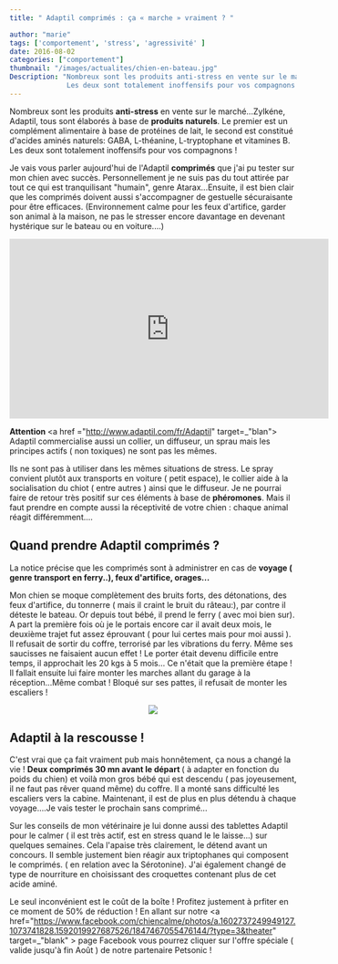 ```yaml
---
title: " Adaptil comprimés : ça « marche » vraiment ? "

author: "marie"
tags: ['comportement', 'stress', 'agressivité' ]
date: 2016-08-02
categories: ["comportement"]
thumbnail: "/images/actualites/chien-en-bateau.jpg"
Description: "Nombreux sont les produits anti-stress en vente sur le marché...Zylkéne, Adaptil, tous sont élaborés à base de produits naturels. Le premier est un complément alimentaire à base de protéines de lait, le second est constitué d'acides aminés naturels: GABA, L-théanine, L-tryptophane et vitamines B.
              Les deux sont totalement inoffensifs pour vos compagnons !  "
---
```


Nombreux sont les produits <b>anti-stress</b> en vente sur le marché...Zylkéne, Adaptil, tous sont élaborés à base de <b>produits naturels</b>. Le premier est un complément alimentaire à base de protéines de lait, le second est constitué d'acides aminés naturels: GABA, L-théanine, L-tryptophane et vitamines B.
Les deux sont totalement inoffensifs pour vos compagnons !


Je vais vous parler aujourd'hui de l'Adaptil <b>comprimés</b> que j'ai pu tester sur mon chien avec succès. Personnellement je ne suis pas du tout attirée par tout ce qui est tranquilisant "humain", genre Atarax...Ensuite, il est bien clair que les comprimés doivent aussi s'accompagner de gestuelle sécuraisante pour être efficaces. (Environnement calme pour les feux d'artifice, garder son animal à la maison, ne pas le stresser encore davantage en devenant hystérique sur le bateau ou en voiture....)



<p align="center"><iframe width="560" height="315" src="https://www.youtube.com/embed/KU-O2vD7vpA" frameborder="0" allowfullscreen></iframe></p>



<b> Attention </b><a href ="http://www.adaptil.com/fr/Adaptil" target=_"blan"> Adaptil </a> commercialise aussi un collier, un diffuseur, un sprau mais les principes actifs ( non toxiques) ne sont pas les mêmes.

Ils ne sont pas à utiliser dans les mêmes situations de stress. Le spray convient plutôt aux transports en voiture ( petit espace), le collier aide à la socialisation du chiot ( entre autres ) ainsi que le diffuseur. Je ne pourrai faire de retour très positif sur ces éléments à base de <b>phéromones</b>. Mais il faut prendre en compte aussi la réceptivité de votre chien : chaque animal réagit différemment....







## Quand prendre Adaptil comprimés ? ##

La notice précise que les comprimés sont à administrer en cas de <b>voyage ( genre transport en ferry..), feux d'artifice, orages...</b>

Mon chien se moque complètement des bruits forts, des détonations, des feux d'artifice, du tonnerre ( mais il craint le bruit du râteau:), par contre il déteste le bateau. Or depuis tout bébé, il prend le ferry ( avec moi bien sur). A part la première fois où je le portais encore car il avait deux mois, le deuxième trajet fut assez éprouvant ( pour lui certes mais pour moi aussi ). Il refusait de sortir du coffre, terrorisé par les vibrations du ferry. Même ses saucisses ne faisaient aucun effet ! Le porter était devenu difficile entre temps, il approchait les 20 kgs à 5 mois...
Ce n'était que la première étape ! Il fallait ensuite lui faire monter les marches allant du garage à la réception...Même combat ! Bloqué sur ses pattes, il refusait de monter les escaliers !

<p align="center"><img src="/images/actualites/chienstress.gif"</p>


## Adaptil à la rescousse ! ##

C'est vrai que ça fait vraiment pub mais honnêtement, ça nous a changé la vie ! <b>Deux comprimés 30 mn avant le départ </b>( à adapter en fonction du poids du chien) et voilà mon gros bébé qui est descendu ( pas joyeusement, il ne faut pas rêver quand même) du coffre. Il a monté sans difficulté les escaliers vers la cabine. Maintenant, il est de plus en plus détendu à chaque voyage....Je vais tester le prochain sans comprimé...


Sur les conseils de mon vétérinaire je lui donne aussi des tablettes Adaptil pour le calmer ( il est très actif, est en stress quand le le laisse...) sur quelques semaines. Cela l'apaise très clairement, le détend avant un concours. Il semble justement bien réagir aux triptophanes qui composent le comprimés. ( en relation avec la Sérotonine).
J'ai également changé de type de nourriture en choisissant des croquettes contenant plus de cet acide aminé.




Le seul inconvénient est le coût de la boîte ! Profitez justement à prfiter en ce moment de 50% de réduction ! En allant sur notre <a href="https://www.facebook.com/chiencalme/photos/a.1602737249949127.1073741828.1592019927687526/1847467055476144/?type=3&theater" target=_"blank" > page Facebook </a>vous pourrez cliquer sur l'offre spéciale ( valide jusqu'à fin Août ) de notre partenaire Petsonic !

